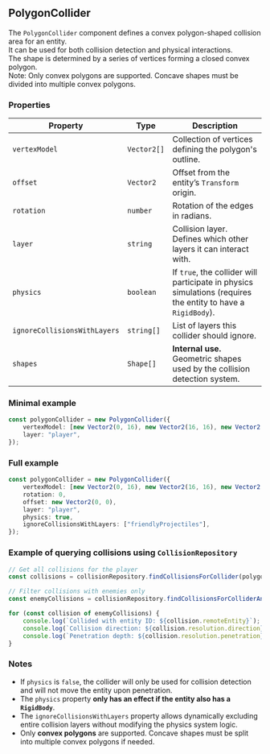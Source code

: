 ## PolygonCollider

The `PolygonCollider` component defines a convex polygon-shaped collision area for an entity.  
It can be used for both collision detection and physical interactions.  
The shape is determined by a series of vertices forming a closed convex polygon.  
Note: Only convex polygons are supported. Concave shapes must be divided into multiple convex polygons.

### Properties

| Property                     | Type        | Description                                                                                                  |
| ---------------------------- | ----------- | ------------------------------------------------------------------------------------------------------------ |
| `vertexModel`                | `Vector2[]` | Collection of vertices defining the polygon's outline.                                                       |
| `offset`                     | `Vector2`   | Offset from the entity’s `Transform` origin.                                                                 |
| `rotation`                   | `number`    | Rotation of the edges in radians.                                                                            |
| `layer`                      | `string`    | Collision layer. Defines which other layers it can interact with.                                            |
| `physics`                    | `boolean`   | If `true`, the collider will participate in physics simulations (requires the entity to have a `RigidBody`). |
| `ignoreCollisionsWithLayers` | `string[]`  | List of layers this collider should ignore.                                                                  |
| `shapes`                     | `Shape[]`   | **Internal use.** Geometric shapes used by the collision detection system.                                   |

### Minimal example

```typescript
const polygonCollider = new PolygonCollider({
    vertexModel: [new Vector2(0, 16), new Vector2(16, 16), new Vector2(16, 0), new Vector2(0, 0)],
    layer: "player",
});
```

### Full example

```typescript
const polygonCollider = new PolygonCollider({
    vertexModel: [new Vector2(0, 16), new Vector2(16, 16), new Vector2(16, 0), new Vector2(0, 0)],
    rotation: 0,
    offset: new Vector2(0, 0),
    layer: "player",
    physics: true,
    ignoreCollisionsWithLayers: ["friendlyProjectiles"],
});
```

### Example of querying collisions using `CollisionRepository`

```typescript
// Get all collisions for the player
const collisions = collisionRepository.findCollisionsForCollider(polygonCollider);

// Filter collisions with enemies only
const enemyCollisions = collisionRepository.findCollisionsForColliderAndLayer(polygonCollider, "enemy");

for (const collision of enemyCollisions) {
    console.log(`Collided with entity ID: ${collision.remoteEntity}`);
    console.log(`Collision direction: ${collision.resolution.direction}`);
    console.log(`Penetration depth: ${collision.resolution.penetration}`);
}
```

### Notes

-   If `physics` is `false`, the collider will only be used for collision detection and will not move the entity upon penetration.
-   The `physics` property **only has an effect if the entity also has a `RigidBody`**.
-   The `ignoreCollisionsWithLayers` property allows dynamically excluding entire collision layers without modifying the physics system logic.
-   Only **convex polygons** are supported. Concave shapes must be split into multiple convex polygons if needed.
